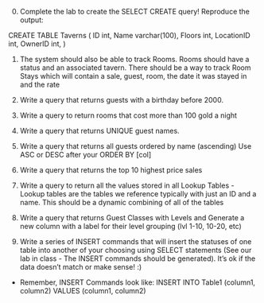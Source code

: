 0. Complete the lab to create the SELECT CREATE query!
Reproduce the output:

CREATE TABLE Taverns (
ID int,
Name varchar(100),
Floors int,
LocationID int,
OwnerID int,
)

1. The system should also be able to track Rooms. Rooms should have a status and an associated tavern. There should be a way to track Room Stays which will contain a sale, guest, room, the date it was stayed in and the rate

2. Write a query that returns guests with a birthday before 2000. 

3. Write a query to return rooms that cost more than 100 gold a night

4. Write a query that returns UNIQUE guest names. 

5. Write a query that returns all guests ordered by name (ascending) Use ASC or DESC after your ORDER BY [col]

6. Write a query that returns the top 10 highest price sales

7. Write a query to return all the values stored in all Lookup Tables - Lookup tables are the tables we reference typically with just an ID and a name. This should be a dynamic combining of all of the tables

8. Write a query that returns Guest Classes with Levels and Generate a new column with a label for their level grouping (lvl 1-10, 10-20, etc)

9. Write a series of INSERT commands that will insert the statuses of one table into another of your choosing using SELECT statements (See our lab in class - The INSERT commands should be generated). It’s ok if the data doesn’t match or make sense! :)
* Remember, INSERT Commands look like: INSERT INTO Table1 (column1, column2) VALUES (column1, column2)